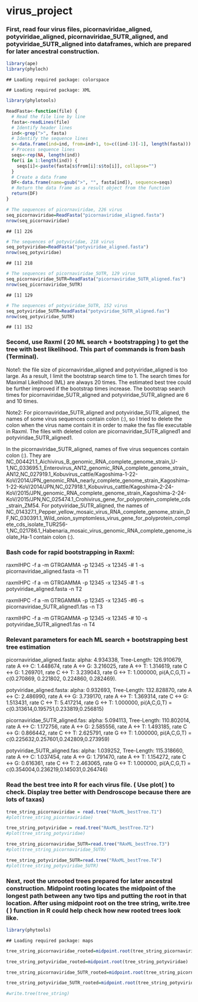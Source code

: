 virus\_project
================

### First, read four virus files, picornaviridae\_aligned, potyviridae\_aligned, picornaviridae\_5UTR\_aligned, and potyviridae\_5UTR\_aligned into dataframes, which are prepared for later ancestral construction.

``` r
library(ape)
library(phyloch) 
```

    ## Loading required package: colorspace

    ## Loading required package: XML

``` r
library(phylotools)

ReadFasta<-function(file) {
  # Read the file line by line
  fasta<-readLines(file)
  # Identify header lines
  ind<-grep(">", fasta)
  # Identify the sequence lines
  s<-data.frame(ind=ind, from=ind+1, to=c((ind-1)[-1], length(fasta)))
  # Process sequence lines
  seqs<-rep(NA, length(ind))
  for(i in 1:length(ind)) {
    seqs[i]<-paste(fasta[s$from[i]:s$to[i]], collapse="")
  }
  # Create a data frame 
  DF<-data.frame(name=gsub(">", "", fasta[ind]), sequence=seqs)
  # Return the data frame as a result object from the function
  return(DF)
}

# The sequences of picornaviridae, 226 virus
seq_picornaviridae=ReadFasta("picornaviridae_aligned.fasta")
nrow(seq_picornaviridae)
```

    ## [1] 226

``` r
# The sequences of potyviridae, 218 virus
seq_potyviridae=ReadFasta("potyviridae_aligned.fasta")
nrow(seq_potyviridae)
```

    ## [1] 218

``` r
# The sequences of picornaviridae_5UTR, 129 virus
seq_picornaviridae_5UTR=ReadFasta("picornaviridae_5UTR_aligned.fas")
nrow(seq_picornaviridae_5UTR)
```

    ## [1] 129

``` r
# The sequences of potyviridae_5UTR, 152 virus
seq_potyviridae_5UTR=ReadFasta("potyviridae_5UTR_aligned.fas")
nrow(seq_potyviridae_5UTR)
```

    ## [1] 152

### Second, use Raxml ( 20 ML search + bootstrapping ) to get the tree with best likelihood. This part of commands is from bash (Terminal).

Note1: the file size of picornaviridae\_aligned and potyviridae\_aligned is too large. As a result, I limit the bootstrap search time to 1. The search times for Maximal Likelihood (ML) are always 20 times. The estimated best tree could be further improved if the bootstrap times increase. The bootstrap search times for picornaviridae\_5UTR\_aligned and potyviridae\_5UTR\_aligned are 6 and 10 times.

Note2: For picornaviridae\_5UTR\_aligned and potyviridae\_5UTR\_aligned, the names of some virus sequences contain colon (:), so I tried to delete the colon when the virus name contain it in order to make the fas file executable in Raxml. The files with deleted colon are picornaviridae\_5UTR\_aligned1 and potyviridae\_5UTR\_aligned1.

In the picornaviridae\_5UTR\_aligned, names of five virus sequences contain colon (:). They are NC\_004421.1\_Aichivirus\_B\_genomic\_RNA\_complete\_genome\_strain\_U-1,NC\_033695.1\_Enterovirus\_AN12\_genomic\_RNA\_complete\_genome\_strain\_AN12,NC\_027919.1\_Kobuvirus\_cattle/Kagoshima-1-22-KoV/2014/JPN\_genomic\_RNA\_nearly\_complete\_genome\_strain\_Kagoshima-1-22-KoV/2014/JPN,NC\_027918.1\_Kobuvirus\_cattle/Kagoshima-2-24-KoV/2015/JPN\_genomic\_RNA\_complete\_genome\_strain\_Kagoshima-2-24-KoV/2015/JPN,NC\_025474.1\_Crohivirus\_gene\_for\_polyprotein\_complete\_cds\_strain\_ZM54. For potyviridae\_5UTR\_aligned, the names of NC\_014327.1\_Pepper\_yellow\_mosaic\_virus\_RNA\_complete\_genome\_strain\_DF,NC\_030391.1\_Wild\_onion\_symptomless\_virus\_gene\_for\_polyprotein\_complete\_cds\_isolate\_TUR256-1,NC\_021786.1\_Habenaria\_mosaic\_virus\_genomic\_RNA\_complete\_genome\_isolate\_Ha-1 contain colon (:).

### Bash code for rapid bootstrapping in Raxml:

raxmlHPC -f a -m GTRGAMMA -p 12345 -x 12345 -\# 1 -s picornaviridae\_aligned.fasta -n T1

raxmlHPC -f a -m GTRGAMMA -p 12345 -x 12345 -\# 1 -s potyviridae\_aligned.fasta -n T2

raxmlHPC -f a -m GTRGAMMA -p 12345 -x 12345 -\#6 -s picornaviridae\_5UTR\_aligned1.fas -n T3

raxmlHPC -f a -m GTRGAMMA -p 12345 -x 12345 -\# 10 -s potyviridae\_5UTR\_aligned1.fas -n T4

### Relevant parameters for each ML search + bootstrapping best tree estimation

picornaviridae\_aligned.fasta: alpha: 4.934338, Tree-Length: 126.910679, rate A &lt;-&gt; C: 1.448674, rate A &lt;-&gt; G: 3.216025, rate A &lt;-&gt; T: 1.314619, rate C &lt;-&gt; G: 1.269701, rate C &lt;-&gt; T: 3.239043, rate G &lt;-&gt; T: 1.000000, pi(A,C,G,T) = c(0.270869, 0.221802, 0.224860, 0.282469).

potyviridae\_aligned.fasta: alpha: 0.932693, Tree-Length: 132.828870, rate A &lt;-&gt; C: 2.486990, rate A &lt;-&gt; G: 3.739170, rate A &lt;-&gt; T: 1.369314, rate C &lt;-&gt; G: 1.513431, rate C &lt;-&gt; T: 5.417214, rate G &lt;-&gt; T: 1.000000, pi(A,C,G,T) = c(0.313614,0.195751,0.233819,0.256815)

picornaviridae\_5UTR\_aligned.fas: alpha: 5.094113, Tree-Length: 110.802014, rate A &lt;-&gt; C: 1.172756, rate A &lt;-&gt; G: 2.585556, rate A &lt;-&gt; T: 1.493185, rate C &lt;-&gt; G: 0.866442, rate C &lt;-&gt; T: 2.625791, rate G &lt;-&gt; T: 1.000000, pi(A,C,G,T) = c(0.225632,0.257601,0.242809,0.273959)

potyviridae\_5UTR\_aligned.fas: alpha: 1.039252, Tree-Length: 115.318660, rate A &lt;-&gt; C: 1.037454, rate A &lt;-&gt; G: 1.791470, rate A &lt;-&gt; T: 1.154272, rate C &lt;-&gt; G: 0.616361, rate C &lt;-&gt; T: 2.463065, rate G &lt;-&gt; T: 1.000000, pi(A,C,G,T) = c(0.354004,0.236219,0.145031,0.264746)

### Read the best tree into R for each virus file. ( Use plot( ) to check. Display tree better with Dendroscope because there are lots of taxas)

``` r
tree_string_picornaviridae = read.tree("RAxML_bestTree.T1")
#plot(tree_string_picornaviridae)

tree_string_potyviridae = read.tree("RAxML_bestTree.T2")
#plot(tree_string_potyviridae)

tree_string_picornaviridae_5UTR=read.tree("RAxML_bestTree.T3")
#plot(tree_string_picornaviridae_5UTR)

tree_string_potyviridae_5UTR=read.tree("RAxML_bestTree.T4")
#plot(tree_string_potyviridae_5UTR)
```

### Next, root the unrooted trees prepared for later ancestral construction. Midpoint rooting locates the midpoint of the longest path between any two tips and putting the root in that location. After using midpoint root on the tree string, write.tree ( ) function in R could help check how new rooted trees look like.

``` r
library(phytools)
```

    ## Loading required package: maps

``` r
tree_string_picornaviridae_rooted=midpoint.root(tree_string_picornaviridae)

tree_string_potyviridae_rooted=midpoint.root(tree_string_potyviridae)

tree_string_picornaviridae_5UTR_rooted=midpoint.root(tree_string_picornaviridae_5UTR)

tree_string_potyviridae_5UTR_rooted=midpoint.root(tree_string_potyviridae_5UTR)

#write.tree(tree_string)
```
